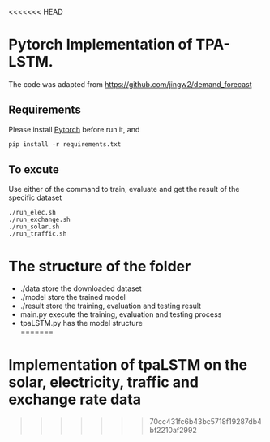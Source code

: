 <<<<<<< HEAD
# Pytorch Implementation of TPA-LSTM.

The code was adapted from https://github.com/jingw2/demand_forecast

## Requirements
Please install [Pytorch](https://pytorch.org/) before run it, and

```python
pip install -r requirements.txt
```

## To excute
Use either of the command to train, evaluate and get the result of the specific dataset
```
./run_elec.sh
./run_exchange.sh
./run_solar.sh
./run_traffic.sh
```

# The structure of the folder
- ./data store the downloaded dataset
- ./model store the trained model
- ./result store the training, evaluation and testing result
- main.py execute the training, evaluation and testing process
- tpaLSTM.py has the model structure  
=======
# Implementation of tpaLSTM on the solar, electricity, traffic and exchange rate data
>>>>>>> 70cc431fc6b43bc5718f19287db4bf2210af2992
